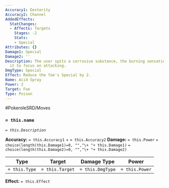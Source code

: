 ```yaml
---
Accuracy1: Dexterity
Accuracy2: Channel
AddedEffects:
  StatChanges:
  - Affects: Targets
    Stages: -2
    Stats:
    - Special
Attributes: {}
Damage1: Special
Damage2: ''
Description: The user spits a corrosive substance, the burning sensation doesn't allow
  it to focus on attacking.
DmgType: Special
Effect: Reduce the foe's Special by 2.
Name: Acid Spray
Power: 2
Target: Foe
Type: Poison
---
```


#PokeroleSRD/Moves

### `= this.name` 
*`= this.Description`*

**Accuracy:** `= this.Accuracy1` + `= this.Accuracy2`
**Damage:** `= this.Power` `= choice(length(this.Damage1)=0, "","\+ "+ this.Damage1)` `= choice(length(this.Damage2)=0, "","\+ "+ this.Damage2)`

| Type          | Target          | Damage Type          | Power          |
| ------------- | --------------- | ---------------- | -------------- |
| `= this.Type` | `= this.Target` | `= this.DmgType` | `= this.Power` | 

**Effect:** `= this.Effect`